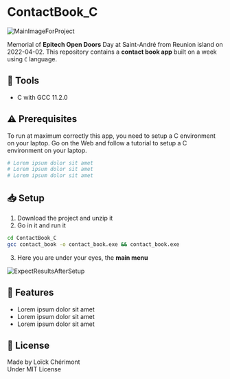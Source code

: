 <!-- 
    MAIN TITLE
    ModelReadme : Replace with project name
    Language : Replace with main language for the project

    Ex: Todo_ReactJS 
-->

# ContactBook_C



<!-- TODO: Add a screen of contact app -->
![MainImageForProject](https://placehold.co/500x300)

<!-- 
    INTRODUCTION
    Short summary explaining the reasons of the project and tell about worked concepts

    Ex: This is a Front-End project made with HTML, CSS for design and JavaScript to work on client-side validation (Constraint API)
-->
Memorial of **Epitech Open Doors** Day at Saint-André from Reunion island on 2022-04-02.
This repository contains a **contact book app** built on a week using `C` language.

<!-- 
    TOOLS
    Short list of used tools with their versions

    Ex: 
    - Go 1.18
    - MySQL 8.0.29
    - Bootstrap 5.2.0-beta1
-->
## :wrench: Tools
- C with GCC 11.2.0

<!-- 
    PREREQUISITES
    Tell about the required options, softwares, knowledges to possess 
    to run correctly the project 

    Ex: Setup username and password for database in database.go
-->
## :warning: Prerequisites
To run at maximum correctly this app, you need to setup a C environment on your laptop.
Go on the Web and follow a tutorial to setup a C environment on your laptop.

```bash
# Lorem ipsum dolor sit amet
# Lorem ipsum dolor sit amet
# Lorem ipsum dolor sit amet
```

<!-- 
    SETUP
    Explain using command lines, the steps to follow to setup the project
    At the end show, the expected result with a image   

    Ex: 
    1. Download the whole project `Travel` on your system
    2. Open your terminal in `Travel`
    ```
    cd Travel
    ```
    3. In `Travel` directory, run:
    ```
    go run github.com/loickcherimont/Travel/main
    ```
    4. If there is no error. Go on your favorite browser and use this line in your URL address bar
    ```
    http://localhost:8080/travel
    ```
    5. Here you are! Welcome in the main page of the Web application

    ![Main page of the application](assets/images/readme_images/mainpage.png)
-->

## :inbox_tray: Setup
1. Download the project and unzip it
2. Go in it and run it
```bash
cd ContactBook_C
gcc contact_book -o contact_book.exe && contact_book.exe
```
3. Here you are under your eyes, the **main menu**

<!-- TODO: Add a screen of contact app -->
![ExpectResultsAfterSetup](https://placehold.co/300x200)

<!-- 
    FEATURES
    List of the main new features, fixes to bring on the project

    Ex:
    - Setup Night/Day mode
    - Add animation when music is playing
-->

## :rocket: Features
- Lorem ipsum dolor sit amet
- Lorem ipsum dolor sit amet
- Lorem ipsum dolor sit amet

<!-- 
    LICENSE
    Write Developer name with used license

    Ex: Made by Loïck Chérimont
        Under MIT License 
 -->

## :key: License
Made by Loïck Chérimont   
Under MIT License 


